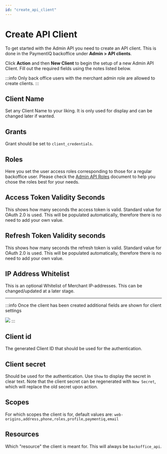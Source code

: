 ```yaml
---
id: "create_api_client"
---
```


# Create API Client

To get started with the Admin API you need to create an API client. This is done in the PaymentIQ backoffice under **Admin > API clients**. 

Click **Action** and then **New Client** to begin the setup of a new Admin API Client. Fill out the required fields using the notes listed below.

:::info
Only back office users with the merchant admin role are allowed to create clients.
:::

## Client Name

Set any Client Name to your liking. It is only used for display and can be changed later if wanted.

## Grants

Grant should be set to `client_credentials`.

## Roles

Here you set the user access roles corresponding to those for a regular backoffice user. Please check the [Admin API Roles](admin_api_roles) document to help you chose the roles best for your needs.

## Access Token Validity Seconds  

This shows how many seconds the access token is valid. Standard value for OAuth 2.0 is used. This will be populated automatically, therefore there is no need to add your own value.

## Refresh Token Validity seconds

This shows how many seconds the refresh token is valid. Standard value for OAuth 2.0 is used. This will be populated automatically, therefore there is no need to add your own value.

## IP Address Whitelist

This is an optional Whitelist of Merchant IP-addresses. This can be changed/updated at a later stage.

---

:::info
Once the client has been created additional fields are shown for client settings

![](/img/admin_api/admin07.png)
:::

## Client id                        

The generated Client ID that should be used for the authentication.

## Client secret        

Should be used for the authentication. Use `Show` to display the secret in clear text. Note that the client secret can be regenerated with `New Secret`, which will replace the old secret upon action.

## Scopes

For which scopes the client is for, default values are: `web-origins,address,phone,roles,profile,paymentiq,email`

## Resources

Which "resource" the client is meant for. This will always be `backoffice_api`.
